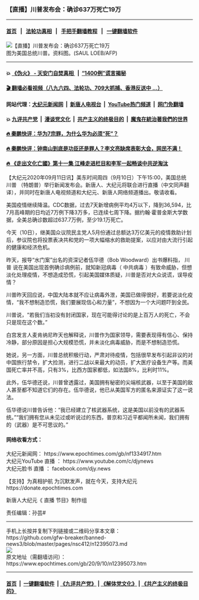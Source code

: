 ### 【直播】川普发布会：确诊637万死亡19万
------------------------

#### [首页](https://github.com/gfw-breaker/banned-news3/blob/master/README.md) &nbsp;&nbsp;|&nbsp;&nbsp; [法轮功真相](https://github.com/begood0513/basic/blob/master/README.md)  &nbsp;&nbsp;|&nbsp;&nbsp; [手把手翻墙教程](https://github.com/gfw-breaker/guides/wiki)  &nbsp;&nbsp;|&nbsp;&nbsp; [一键翻墙软件](https://github.com/gfw-breaker/nogfw/blob/master/README.md)  



<div><img alt="【直播】川普发布会：确诊637万死亡19万" class="attachment-djy_600_400 size-djy_600_400 wp-post-image" src="https://i.epochtimes.com/assets/uploads/2020/08/000_1TO7SS-600x400.jpg"/>
<div class="caption">
 图为美国总统川普。资料图。(SAUL LOEB/AFP)
</div></div><hr/>

#### 💥 [《伪火》 - 天安门自焚真相 ](http://141.164.51.119:10000/videos/blog/weihuo.html)&nbsp; |&nbsp; [“1400例”谎言揭秘  ](http://141.164.51.119:10000/videos/blog/jiexi1400.html)

#### [ 🎬  翻墙必看视频（八九六四、法轮功、709大抓捕、香港反送中 ...）](https://github.com/gfw-breaker/links/blob/master/banned.md)

#### 网站代理：[大纪元新闻网](http://167.172.10.89:10080/gb/) &nbsp;|&nbsp; [新唐人电视台](http://167.172.10.89:8808/gb/)  &nbsp;|&nbsp; [YouTube热门频道](http://158.247.203.241/youtube.html) &nbsp;|&nbsp; [网门免翻墙](http://158.247.203.241:11000/show.aspx?name=ogHome)

#### 💥 [九评共产党](http://141.164.51.119:10000/videos/res/jiuping/)&nbsp; |&nbsp; [漫谈党文化](http://141.164.51.119:10000/videos/res/mtdwh/)&nbsp; |&nbsp; [共产主义的终极目的](http://141.164.51.119:10000/videos/res/zjmd/)&nbsp; |&nbsp; [魔鬼在統治著我們的世界](http://141.164.51.119:10000/videos/res/TheSpecter/)  

#### [ 🔥  秦鹏快评：华为7宗罪，为什么华为必须“死”？](http://141.164.51.119:10000/videos/news/qp01.html)

#### [ 🔥  秦鹏快评：钟南山到底是功臣还是罪人？李文亮缺席表彰大会，网民不满！](http://141.164.51.119:10000/videos/news/qp02.html)

#### [ 🔥  《走出文化亡國》第十一集 江峰走进栏目和李军一起畅谈中共逆淘汰](http://141.164.51.119:10000/videos/news/../res/zcwhwg/index.html)

<div><p>
 【大纪元2020年09月11日讯】美东时间周四（9月10日）下午15:00，美国总统
 <ok href="https://www.epochtimes.com/gb/tag/%E5%B7%9D%E6%99%AE.html">
  川普
 </ok>
 （特朗普）举行新闻发布会。新唐人、大纪元将联合进行直播（中文同声翻译），并同时在新唐人电视频道和大纪元、新唐人网络频道播出。敬请收看。
</p>
<p>
 <center>
 </center>
 美国疫情继续降温。CDC数据，过去7天新增病例平均4万以下，降到36,594，比7月高峰期的日均近7万例下降3万多，已连续七周下降。据约翰·霍普金斯大学数据，全美总确诊数超过637.7万例，至少19.1万死亡。
</p>
<p>
 今天（10日），继美国众议院民主党人5月份通过总额达3万亿美元的疫情救助计划后，参议院也将投票表决共和党的一项大幅缩水的救助提案，以应对由大流行引起的健康和经济危机。
</p>
<p>
 昨天，报导“水门案”出名的资深记者伍华德（Bob Woodward）出书爆料指，
 <ok href="https://www.epochtimes.com/gb/tag/%E5%B7%9D%E6%99%AE.html">
  川普
 </ok>
 说在美国出现首例确诊病例前，就知新冠病毒（
 <ok href="https://www.epochtimes.com/gb/tag/%E4%B8%AD%E5%85%B1%E7%97%85%E6%AF%92.html">
  中共病毒
 </ok>
 ）有致命威胁，但想淡化处理疫情，不想造成恐慌，引起美国媒体质疑，川普是否对大众说谎，误导疫情？
</p>
<p>
 川普昨天回应说，中国大陆本就不应让病毒外泄，美国已做得很好，若要说淡化疫情，“我不想制造恐慌，我们要展现信心和力量”，不想因为一个大问题吓到全民。
</p>
<p>
 川普说，“若我们当初没有封闭国家，现在可能得讨论的是上百万人的死亡，不会只是现在这个数。”
</p>
<p>
 白宫发言人麦肯纳尼昨天也解释说，川普作为国家领导，需要表现得有信心、保持冷静，部分原因是担心大规模恐慌，并未淡化病毒威胁，而是不想制造恐慌。
</p>
<p>
 她说，另一方面，川普总统积极行动，严肃对待疫情，包括很早发布引起非议的对中国旅行禁令，扩大捡测，进行二战以来最大的动员，扩大医疗设备生产等。而美国死亡率并不高，只有3%，比西方国家都低，如法国8%，比利时11%。
</p>
<p>
 此外，伍华德还说，川普曾透露过，美国拥有秘密的尖端核武器，以至于美国的敌人甚至都不知道它们的存在。伍华德说，他已从美国军方的匿名来源证实了这一说法。
</p>
<p>
 伍华德说川普告诉他：“我已经建立了核武器系统，这是美国以前没有的武器系统。”“我们拥有您从未见过或听说过的东西，普京和习近平都闻所未闻，我们拥有的（武器）是不可思议的。”
</p>
<h4>
 网络收看方式：
</h4>
<p>
 大纪元新闻网：
 <ok href="https://www.epochtimes.com/gb/nf1334917.htm" rel="noopener noreferrer" target="_blank">
  https://www.epochtimes.com/gb/nf1334917.htm
 </ok>
 <br/>
 大纪元YouTube
 <ok href="https://www.epochtimes.com/gb/tag/%e7%9b%b4%e6%92%ad.html">
  直播
 </ok>
 ：
 <ok href="https://www.youtube.com/c/djynews" rel="noopener noreferrer" target="_blank">
  https://www.youtube.com/c/djynews
 </ok>
 <br/>
 大纪元脸书
 <ok href="https://www.epochtimes.com/gb/tag/%e7%9b%b4%e6%92%ad.html">
  直播
 </ok>
 ：
 <ok href="http://facebook.com/djy.news" rel="noopener noreferrer" target="_blank">
  facebook.com/djy.news
 </ok>
</p>
<p>
 【支持】为真相护航 为沉默发声，就在今天，支持大纪元
 <br/>
 <ok href="https://donate.epochtimes.com/" rel="noopener noreferrer" target="_blank">
  https://donate.epochtimes.com
 </ok>
</p>
<p>
 新唐人大纪元《
 <ok href="https://www.epochtimes.com/gb/tag/%e7%9b%b4%e6%92%ad.html">
  直播
 </ok>
 节目》制作组
</p>
<p>
 责任编辑：孙芸#
</p>
</div>
<hr/>
手机上长按并复制下列链接或二维码分享本文章：<br/>
https://github.com/gfw-breaker/banned-news3/blob/master/pages/nsc412/n12395073.md <br/>
<a href='https://github.com/gfw-breaker/banned-news3/blob/master/pages/nsc412/n12395073.md'><img src='https://github.com/gfw-breaker/banned-news3/blob/master/pages/nsc412/n12395073.md.png'/></a> <br/>
原文地址（需翻墙访问）：https://www.epochtimes.com/gb/20/9/10/n12395073.htm


------------------------
#### [首页](https://github.com/gfw-breaker/banned-news3/blob/master/README.md) &nbsp;|&nbsp; [一键翻墙软件](https://github.com/gfw-breaker/nogfw/blob/master/README.md) &nbsp;| [《九评共产党》](https://github.com/gfw-breaker/9ping.md/blob/master/README.md#九评之一评共产党是什么) | [《解体党文化》](https://github.com/gfw-breaker/jtdwh.md/blob/master/README.md) | [《共产主义的终极目的》](https://github.com/gfw-breaker/gczydzjmd.md/blob/master/README.md)


<img src='http://gfw-breaker.win/banned-news3/pages/nsc412/n12395073.md' width='0px' height='0px'/>